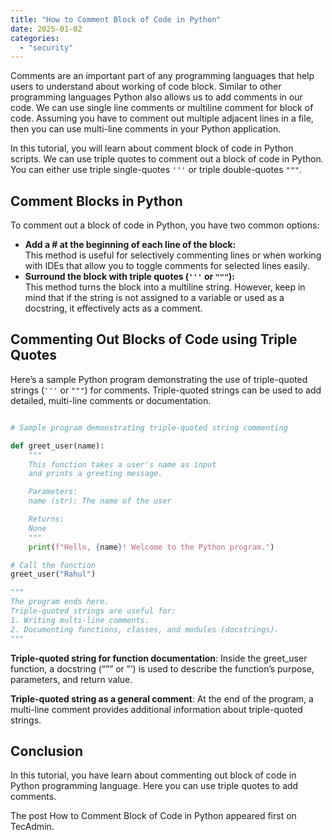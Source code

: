 ```yaml
---
title: "How to Comment Block of Code in Python"
date: 2025-01-02
categories: 
  - "security"
---
```


Comments are an important part of any programming languages that help users to understand about working of code block. Similar to other programming languages Python also allows us to add comments in our code. We can use single line comments or multiline comment for block of code. Assuming you have to comment out multiple adjacent lines in a file, then you can use multi-line comments in your Python application.

In this tutorial, you will learn about comment block of code in Python scripts. We can use triple quotes to comment out a block of code in Python. You can either use triple single-quotes `'''` or triple double-quotes `"""`.

## Comment Blocks in Python

To comment out a block of code in Python, you have two common options:

- **Add a # at the beginning of each line of the block:**  
    This method is useful for selectively commenting lines or when working with IDEs that allow you to toggle comments for selected lines easily.
- **Surround the block with triple quotes (`'''` or `"""`):**  
    This method turns the block into a multiline string. However, keep in mind that if the string is not assigned to a variable or used as a docstring, it effectively acts as a comment.

## Commenting Out Blocks of Code using Triple Quotes

Here’s a sample Python program demonstrating the use of triple-quoted strings (`'''` or `"""`) for comments. Triple-quoted strings can be used to add detailed, multi-line comments or documentation.

```python

# Sample program demonstrating triple-quoted string commenting

def greet_user(name):
    """
    This function takes a user's name as input
    and prints a greeting message.

    Parameters:
    name (str): The name of the user

    Returns:
    None
    """
    print(f"Hello, {name}! Welcome to the Python program.")

# Call the function
greet_user("Rahul")

"""
The program ends here.
Triple-quoted strings are useful for:
1. Writing multi-line comments.
2. Documenting functions, classes, and modules (docstrings).
"""
```

**Triple-quoted string for function documentation**: Inside the greet\_user function, a docstring (“”” or ”’) is used to describe the function’s purpose, parameters, and return value.

**Triple-quoted string as a general comment**: At the end of the program, a multi-line comment provides additional information about triple-quoted strings.

## Conclusion

In this tutorial, you have learn about commenting out block of code in Python programming language. Here you can use triple quotes to add comments.

The post How to Comment Block of Code in Python appeared first on TecAdmin.
